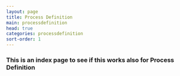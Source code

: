 ```yaml
---
layout: page
title: Process Definition
main: processdefinition
head: true
categories: processdefinition
sort-order: 1
---
```


### This is an index page to see if this works also for Process Definition
